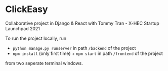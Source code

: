# ClickEasy
Collaborative project in Django &amp; React with Tommy Tran - X-HEC Startup Launchpad 2021


To run the project locally, run 
- `python manage.py runserver` in path `/backend` of the project
- `npm install` (only first time) + `npm start` in path `/frontend` of the project

from two seperate terminal windows.
